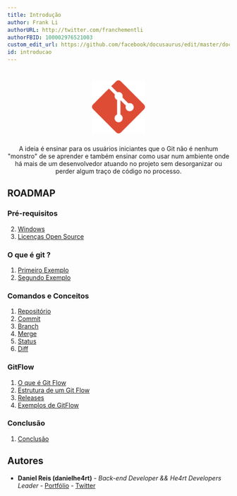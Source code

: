 ```yaml
---
title: Introdução
author: Frank Li
authorURL: http://twitter.com/franchementli
authorFBID: 100002976521003
custom_edit_url: https://github.com/facebook/docusaurus/edit/master/docs/api-doc-markdown.md
id: introducao
---
```


<h1 align="center">
  <img src="../assets/images/git-para-iniciantes/git.svg" alt="Git" width="120px" />
</h1>

<p align="center">A ideia é ensinar para os usuários iniciantes que o Git não é nenhum "monstro" de se aprender e também ensinar como usar num ambiente onde há mais de um desenvolvedor atuando no projeto sem desorganizar ou perder algum traço de código no processo.</p>

## ROADMAP

### Pré-requisitos

2. [Windows](/pre-requisitos/windows.md)
3. [Licenças Open Source](pre-requisitos/linux.md)

### O que é git ?

1. [Primeiro Exemplo](/o-que-e-git/primeiro-exemplo.md)
2. [Segundo Exemplo](/o-que-e-git/segundo-exemplo.md)

### Comandos e Conceitos

1.  [Repositório](/comandos/repositorio.md)
2.  [Commit](/comandos/commit.md)
3.  [Branch](/comandos/branch.md)
4.  [Merge](/comandos/merge.md)
5.  [Status](/comandos/status.md)
6.  [Diff](/comandos/diff.md)

### GitFlow

1. [O que é Git Flow](/gitflow/o-que-e-gitflow.md)
2. [Estrutura de um Git Flow](/gitflow/estrutura.md)
3. [Releases](/gitflow/releases.md)
4. [Exemplos de GitFlow](/gitflow/exemplos.md)

### Conclusão

1. [Conclusão](/conclusao.md/)

## Autores

- **Daniel Reis (danielhe4rt)** - _Back-end Developer && He4rt Developers Leader_ - [Portfólio](https://danielheart.dev) - [Twitter](https://twitter.com/danielhe4rt)
